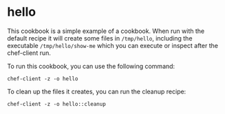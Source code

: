 # hello

This cookbook is a simple example of a cookbook.  When
run with the default recipe it will create some files in `/tmp/hello`,
including the executable `/tmp/hello/show-me` which you can execute or
inspect after the chef-client run.

To run this cookbook, you can use the following command:

```
chef-client -z -o hello
```

To clean up the files it creates, you can run the cleanup recipe:

```
chef-client -z -o hello::cleanup
```

